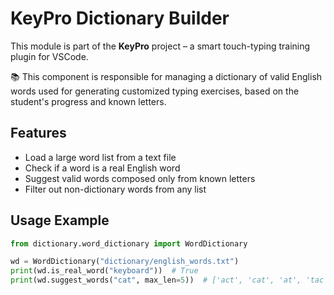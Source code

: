 # KeyPro Dictionary Builder

This module is part of the **KeyPro** project – a smart touch-typing training plugin for VSCode.

📚 This component is responsible for managing a dictionary of valid English words used for generating customized typing exercises, based on the student's progress and known letters.

## Features

- Load a large word list from a text file
- Check if a word is a real English word
- Suggest valid words composed only from known letters
- Filter out non-dictionary words from any list

## Usage Example

```python
from dictionary.word_dictionary import WordDictionary

wd = WordDictionary("dictionary/english_words.txt")
print(wd.is_real_word("keyboard"))  # True
print(wd.suggest_words("cat", max_len=5))  # ['act', 'cat', 'at', 'tac', ...]
